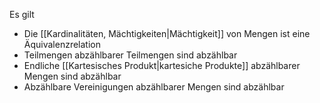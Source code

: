 Es gilt
- Die [[Kardinalitäten, Mächtigkeiten|Mächtigkeit]] von Mengen ist eine Äquivalenzrelation
- Teilmengen abzählbarer Teilmengen sind abzählbar
- Endliche [[Kartesisches Produkt|kartesiche Produkte]] abzählbarer Mengen sind abzählbar
- Abzählbare Vereinigungen abzählbarer Mengen sind abzählbar